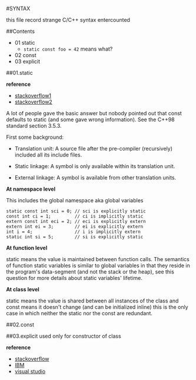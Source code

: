 #SYNTAX

 this file record strange C/C++ syntax entercounted

##Contents
 - 01 static 
 	- `static const foo = 42` means what?
 - 02 const
 - 03 explicit







##01.static

**reference**

- [stackoverflow1](http://stackoverflow.com/questions/177437/const-static)
- [stackoverflow2](http://stackoverflow.com/questions/1312241/using-a-static-const-int-in-a-struct-class)

A lot of people gave the basic answer but nobody pointed out that const 
defaults to static (and some gave wrong information). See the C++98 standard 
section 3.5.3.

First some background:

- Translation unit: A source file after the pre-compiler (recursively) included 
all its include files.

- Static linkage: A symbol is only available within its translation unit.

- External linkage: A symbol is available from other translation units.

**At namespace level**

This includes the global namespace aka global variables

```
static const int sci = 0; // sci is explicitly static
const int ci = 1;         // ci is implicitly static
extern const int eci = 2; // eci is explicitly extern
extern int ei = 3;        // ei is explicitly extern
int i = 4;                // i is implicitly extern
static int si = 5;        // si is explicitly static
```

**At function level**

static means the value is maintained between function calls.
The semantics of function static variables is similar to global variables in 
that they reside in the program's data-segment (and not the stack or the heap),
see this question for more details about static variables' lifetime.

**At class level**

static means the value is shared between all instances of the class and const 
means it doesn't change (and can be initialized inline) this is the only case 
in which neither the static nor the const are redundant.

##02.const

##03.explicit
used only for constructor of class

**reference**
- [stackoverflow](http://stackoverflow.com/questions/121162/what-does-the-explicit-keyword-in-c-mean)
- [IBM](http://publib.boulder.ibm.com/infocenter/comphelp/v8v101/index.jsp?topic=%2Fcom.ibm.xlcpp8a.doc%2Flanguage%2Fref%2Fexplicit_keyword.htm)
- [visual studio](http://msdn.microsoft.com/en-us/library/vstudio/h1y7x448.aspx)




